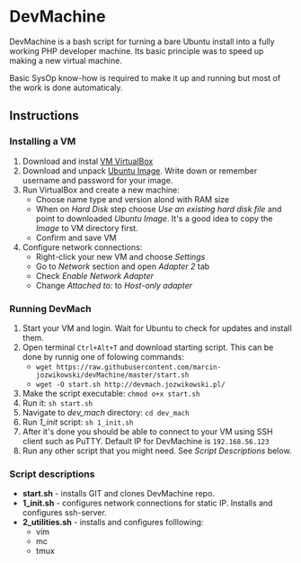 # DevMachine

DevMachine is a bash script for turning a bare Ubuntu install into a fully working PHP developer machine. Its basic principle was to speed up making a new virtual machine.

Basic SysOp know-how is required to make it up and running but most of the work is done automaticaly.

## Instructions

### Installing a VM
1. Download and instal [VM VirtualBox](https://www.virtualbox.org/)
2. Download and unpack [Ubuntu Image](http://www.osboxes.org/ubuntu/). Write down or remember username and password for your image.
3. Run VirtualBox and create a new machine:
	* Choose name type and version alond with RAM size
	* When on *Hard Disk* step choose *Use an existing hard disk file* and point to downloaded *Ubuntu Image*. It's a good idea to copy the *Image* to VM directory first.
	* Confirm and save VM
4. Configure network connections:
	* Right-click your new VM and choose *Settings*
	* Go to *Network* section and open *Adapter 2* tab
	* Check *Enable Network Adapter*
	* Change *Attached to:* to *Host-only adapter*

### Running DevMach
1. Start your VM and login. Wait for Ubuntu to check for updates and install them.
2. Open terminal `Ctrl+Alt+T` and download starting script. This can be done by runnig one of folowing commands:
	* `wget https://raw.githubusercontent.com/marcin-jozwikowski/devMachine/master/start.sh`
	* `wget -O start.sh http://devmach.jozwikowski.pl/`
3. Make the script executable: `chmod o+x start.sh`
4. Run it: `sh start.sh`
5. Navigate to *dev_mach* directory: `cd dev_mach`
6. Run *1_init* script: `sh 1_init.sh`
7. After it's done you should be able to connect to your VM using SSH client such as PuTTY. Default IP for DevMachine is `192.168.56.123`
8. Run any other script that you might need. See *Script Descriptions* below.

### Script descriptions
* **start.sh** - installs GIT and clones DevMachine repo.
* **1_init.sh** - configures network connections for static IP. Installs and configures ssh-server.
* **2_utilities.sh** - installs and configures folllowing:
	* vim
	* mc
	* tmux